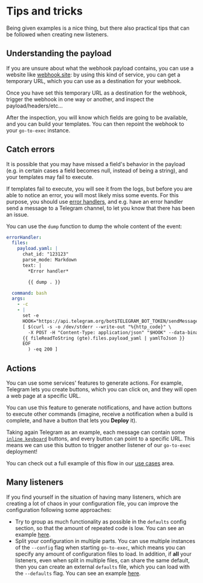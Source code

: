 # Tips and tricks

Being given examples is a nice thing, but there also practical tips that can be followed when creating new listeners.

## Understanding the payload

If you are unsure about what the webhook payload contains, you can use a website
like [webhook.site](https://webhook.site): by using this kind of service, you can get a temporary URL, which you can use
as a destination for your webhook.

Once you have set this temporary URL as a destination for the webhook, trigger the webhook in one way or another, and
inspect the payload/headers/etc…

After the inspection, you will know which fields are going to be available, and you can build your templates. You can
then repoint the webhook to your `go-to-exec` instance.

## Catch errors

It is possible that you may have missed a field's behavior in the payload (e.g. in certain cases a field becomes null,
instead of being a string), and your templates may fail to execute.

If templates fail to execute, you will see it from the logs, but before you are able to notice an error, you will most
likely miss some events. For this purpose, you should use [error handlers](/0070-error-handling.md), and e.g. have an error
handler send a message to a Telegram channel, to let you know that there has been an issue.

You can use the `dump` function to dump the whole content of the event:

```yaml
errorHandler:
  files:
    payload.yaml: |
      chat_id: "123123"
      parse_mode: Markdown
      text: |
        *Error handler*

        {{ dump . }}

  command: bash
  args:
    - -c
    - |
      set -e
      HOOK="https://api.telegram.org/bot$TELEGRAM_BOT_TOKEN/sendMessage"
      [ $(curl -s -o /dev/stderr --write-out "%{http_code}" \
        -X POST -H "Content-Type: application/json" "$HOOK" --data-binary @- << EOF
      {{ fileReadToString (gte).files.payload_yaml | yamlToJson }}
      EOF
        ) -eq 200 ]
```

## Actions

You can use some services' features to generate actions. For example, Telegram lets you create buttons, which you can
click on, and they will open a web page at a specific URL.

You can use this feature to generate notifications, and have action buttons to execute other commands (imagine, receive
a notification when a build is complete, and have a button that lets you **Deploy** it).

Taking again Telegram as an example, each message can contain
some [`inline keyboard`](https://core.telegram.org/bots/api#inlinekeyboardbutton) buttons, and every button can point to
a specific URL. This means we can use this button to trigger another listener of our `go-to-exec` deployment!

You can check out a full example of this flow in our [use cases](/0120-use-cases/telegram.md#telegram-message-action-button) area.

## Many listeners

If you find yourself in the situation of having many listeners, which are creating a lot of chaos in your configuration
file, you can improve the configuration following some approaches:

* Try to group as much functionality as possible in the `defaults` config section, so that the amount of repeated code
  is low. You can see an example [here](/0120-use-cases/telegram.md#telegram-message-common-vars).
* Split your configuration in multiple parts. You can use multiple instances of the `--config` flag when
  starting `go-to-exec`, which means you can specify any amount of configuration files to load. In addition, if **all**
  your listeners, even when split in multiple files, can share the same default, then you can create an
  external `defaults` file, which you can load with the `--defaults` flag. You can see an
  example [here](/0120-use-cases/multi-part-config.md).

